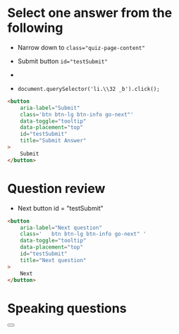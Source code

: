 # Select one answer from the following

-   Narrow down to `class="quiz-page-content"`

-   Submit button `id="testSubmit"`
-
-   `document.querySelector('li.\\32 _b').click();`

```html
<button
    aria-label="Submit"
    class='btn btn-lg btn-info go-next"'
    data-toggle="tooltip"
    data-placement="top"
    id="testSubmit"
    title="Submit Answer"
>
    Submit
</button>
```

# Question review

-   Next button id = "testSubmit"

```html
<button
    aria-label="Next question"
    class='   btn btn-lg btn-info go-next" '
    data-toggle="tooltip"
    data-placement="top"
    id="testSubmit"
    title="Next question"
>
    Next
</button>
```

# Speaking questions

<button aria-label="start-recording" class="iconfont icon-start icon-start_cloze icon_start_0 "></button>
